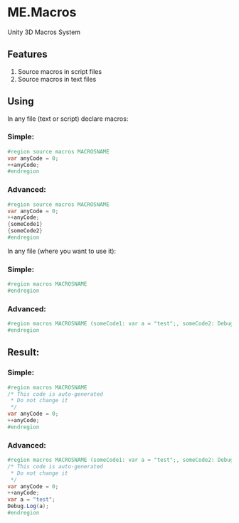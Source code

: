 # ME.Macros
Unity 3D Macros System

## Features

1. Source macros in script files
2. Source macros in text files

## Using
In any file (text or script) declare macros:

### Simple:

```C#
#region source macros MACROSNAME
var anyCode = 0;
++anyCode;
#endregion
```

### Advanced:

```C#
#region source macros MACROSNAME
var anyCode = 0;
++anyCode;
{someCode1}
{someCode2}
#endregion
```

In any file (where you want to use it):

### Simple:

```C#
#region macros MACROSNAME
#endregion
```

### Advanced:

```C#
#region macros MACROSNAME (someCode1: var a = "test";, someCode2: Debug.Log(a);)
#endregion
```

## Result:

### Simple:

```C#
#region macros MACROSNAME
/* This code is auto-generated
 * Do not change it
 */
var anyCode = 0;
++anyCode;
#endregion
```

### Advanced:

```C#
#region macros MACROSNAME (someCode1: var a = "test";, someCode2: Debug.Log(a);)
/* This code is auto-generated
 * Do not change it
 */
var anyCode = 0;
++anyCode;
var a = "test";
Debug.Log(a);
#endregion
```
